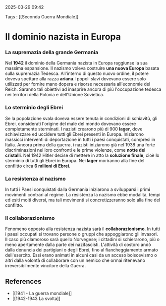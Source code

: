 2025-03-29 09:42

Tags : [[Seconda Guerra Mondiale]]

# Il dominio nazista in Europa

### La supremazia della grande Germania
Nel **1942** il dominio della Germania nazista in Europa raggiunse la sua massima espansione. Il nazismo voleva costruire **una nuova Europa** basata sulla supremazia Tedesca. All'interno di questo nuovo ordine, il potere doveva spettare alla razza **ariana**.I popoli slavi dovevano essere solo utilizzati per fornire mano dopera e risorse necessaria all'economie del Reich. Saranno tali obiettivi ad inasprire ancora di più l'occupazione tedesca nei territori della Polonia e dell'Unione Sovietica.

### Lo sterminio degli Ebrei
Se la popolazione svala doveva essere tenuta in condizioni di schiavitù, gli Ebrei, considerati l'origine del male del mondo dovevano essere completamente sterminati. I nazisti crearono più di 900 **lager**, dove schiavizzare ed uccidere tutti gli Ebrei presenti in Europa. Iniziarono massicci interventi di deportazione in tutti i paesi conquistati, compresi in Italia. Ancora prima della guerra, i nazisti iniziarono già nel 1938 una forte discriminazioni nei loro confronti e le prime violenze, come **notte dei cristalli**. Nel 1942 Hitler decise di mettere in atto la **soluzione finale**, cioè lo sterminio di tutti gli Ebrei in Europa. Nei **lager** moriranno alla fine del conflitto circa **6 milioni di Ebrei**.

### La resistenza al nazismo
In tutti i Paesi conquistati dalla Germania iniziarono a svilupparsi i primi movimenti contrari al regime. La resistenza la nazismo ebbe modalità, tempi ed esiti molti diversi, ma tali movimenti si concretizzeranno solo alla fine del conflitto.

### Il collaborazionismo
Fenomeno opposto alla resistenza nazista sarà il **collaborazionismo**. In tutti i paesi occupati si trovano persone o gruppi che appoggiarono gli invasori. Il caso più clamoroso sarà quello Norvegese; i cittadini si schierarono, più o meno apertamente dalla parte dei nazifascisti. L'attività di costoro andò dalla denuncia dei partigiani o degli Ebrei, fino al fiancheggiamento armato dell'esercito. Essi erano animati in alcuni casi da un acceso bolscevismo o altri dalla volontà di collaborare con un nemico che ormai ritenevano irreversibilmente vincitore della Guerra.
## References

- [[1941 - La guerra mondiale]]
- [[1942-1943 La svolta]]